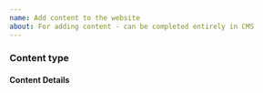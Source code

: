 ```yaml
---
name: Add content to the website
about: For adding content - can be completed entirely in CMS
---
```


### Content type
<!--
Is this an issue to add or update a speaker? sponsor? copy? metadata? etc
-->


#### Content Details
<!-- Add information about the content and upload any images here, if applicable -->
